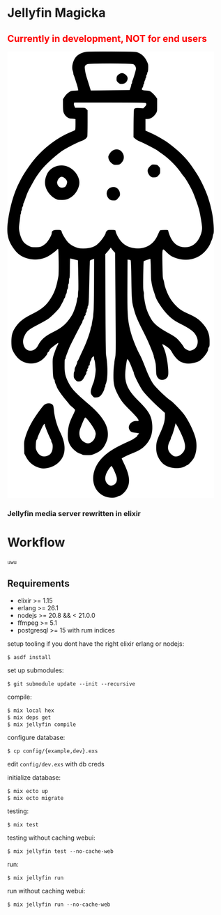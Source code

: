 # Jellyfin Magicka

## <span style='color: red;'> **Currently in development, NOT for end users** </span>

![logo by autismus maximus](logo.svg)

### Jellyfin media server rewritten in elixir

# Workflow

`uwu`

## Requirements

* elixir >= 1.15
* erlang >= 26.1
* nodejs >= 20.8 && < 21.0.0
* ffmpeg >= 5.1
* postgresql >= 15 with rum indices


setup tooling if you dont have the right elixir erlang or nodejs:

	$ asdf install

set up submodules:

	$ git submodule update --init --recursive

compile:

	$ mix local hex
	$ mix deps get
	$ mix jellyfin compile

configure database:
	


    $ cp config/{example,dev}.exs 
	
edit `config/dev.exs` with db creds
	
initialize database:

	
	$ mix ecto up
	$ mix ecto migrate

<!--
configure:

	$ mix jellyfin.setup genconf --interactive

-->


testing:
	
	$ mix test
	
testing without caching webui:
	
	$ mix jellyfin test --no-cache-web

run:

	$ mix jellyfin run

run without caching webui:

    $ mix jellyfin run --no-cache-web
